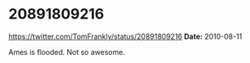 # 20891809216
https://twitter.com/TomFrankly/status/20891809216
**Date:** 2010-08-11

Ames is flooded. Not so awesome.
